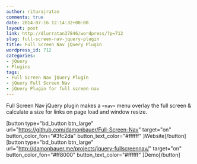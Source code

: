 ```yaml
---
author: riturajratan
comments: true
date: 2014-07-16 12:14:32+00:00
layout: post
link: http://dlurratan37846/wordpress/?p=712
slug: full-screen-nav-jquery-plugin
title: Full Screen Nav jQuery Plugin
wordpress_id: 712
categories:
- jQuery
- Plugins
tags:
- Full Screen Nav jQuery Plugin
- jQuery Full Screen Nav
- jQuery Plugin for full screen nav
---
```


Full Screen Nav jQuery plugin makes a `<nav>` menu overlay the full screen & calculate a size for links on page load and window resize.

[button type="bd_button btn_large" url="https://github.com/damonbauer/Full-Screen-Nav" target="on" button_color_fon="#3fc2da" button_text_color="#ffffff" ]Website[/button]  [button type="bd_button btn_large" url="http://damonbauer.me/projects/jquery-fullscreennav/" target="on" button_color_fon="#ff8000" button_text_color="#ffffff" ]Demo[/button]
